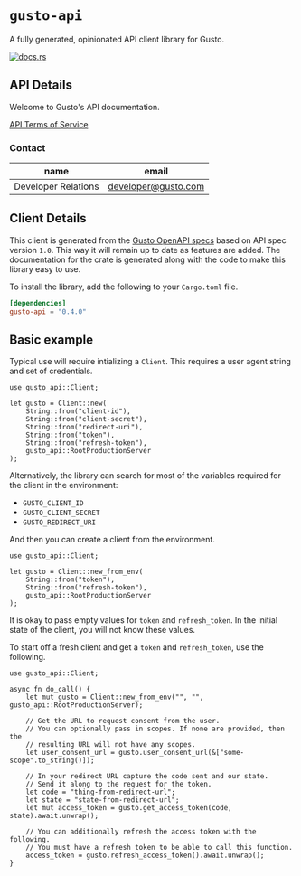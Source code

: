 # `gusto-api`

A fully generated, opinionated API client library for Gusto.

[![docs.rs](https://docs.rs/gusto-api/badge.svg)](https://docs.rs/gusto-api)

## API Details

Welcome to Gusto's API documentation.

[API Terms of Service](https://gusto.com/about/terms/developer-terms-of-service)

### Contact


| name | email |
|----|----|
| Developer Relations | developer@gusto.com |



## Client Details

This client is generated from the [Gusto OpenAPI
specs](https://github.com/Gusto-API/api.gusto.dev) based on API spec version `1.0`. This way it will remain
up to date as features are added. The documentation for the crate is generated
along with the code to make this library easy to use.


To install the library, add the following to your `Cargo.toml` file.

```toml
[dependencies]
gusto-api = "0.4.0"
```

## Basic example

Typical use will require intializing a `Client`. This requires
a user agent string and set of credentials.

```
use gusto_api::Client;

let gusto = Client::new(
    String::from("client-id"),
    String::from("client-secret"),
    String::from("redirect-uri"),
    String::from("token"),
    String::from("refresh-token"),
    gusto_api::RootProductionServer
);
```

Alternatively, the library can search for most of the variables required for
the client in the environment:

- `GUSTO_CLIENT_ID`
- `GUSTO_CLIENT_SECRET`
- `GUSTO_REDIRECT_URI`

And then you can create a client from the environment.

```
use gusto_api::Client;

let gusto = Client::new_from_env(
    String::from("token"),
    String::from("refresh-token"),
    gusto_api::RootProductionServer
);
```

It is okay to pass empty values for `token` and `refresh_token`. In
the initial state of the client, you will not know these values.

To start off a fresh client and get a `token` and `refresh_token`, use the following.

```
use gusto_api::Client;

async fn do_call() {
    let mut gusto = Client::new_from_env("", "", gusto_api::RootProductionServer);

    // Get the URL to request consent from the user.
    // You can optionally pass in scopes. If none are provided, then the
    // resulting URL will not have any scopes.
    let user_consent_url = gusto.user_consent_url(&["some-scope".to_string()]);

    // In your redirect URL capture the code sent and our state.
    // Send it along to the request for the token.
    let code = "thing-from-redirect-url";
    let state = "state-from-redirect-url";
    let mut access_token = gusto.get_access_token(code, state).await.unwrap();

    // You can additionally refresh the access token with the following.
    // You must have a refresh token to be able to call this function.
    access_token = gusto.refresh_access_token().await.unwrap();
}
```
